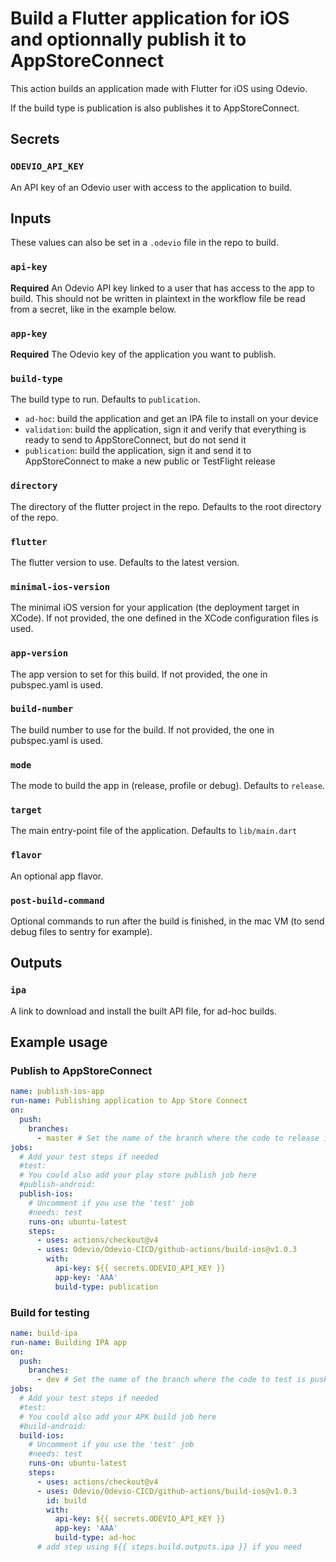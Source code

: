# Build a Flutter application for iOS and optionnally publish it to AppStoreConnect

This action builds an application made with Flutter for iOS using Odevio.

If the build type is publication is also publishes it to AppStoreConnect.

## Secrets
### `ODEVIO_API_KEY`
An API key of an Odevio user with access to the application to build.

## Inputs

These values can also be set in a `.odevio` file in the repo to build.

### `api-key`
**Required** An Odevio API key linked to a user that has access to the app to build. This should not be written in plaintext in the workflow file be read from a secret, like in the example below.

### `app-key`
**Required** The Odevio key of the application you want to publish.

### `build-type`
The build type to run. Defaults to `publication`.
- `ad-hoc`: build the application and get an IPA file to install on your device
- `validation`: build the application, sign it and verify that everything is ready to send to AppStoreConnect, but do not send it
- `publication`: build the application, sign it and send it to AppStoreConnect to make a new public or TestFlight release

### `directory`
The directory of the flutter project in the repo. Defaults to the root directory of the repo.

### `flutter`
The flutter version to use. Defaults to the latest version.

### `minimal-ios-version`
The minimal iOS version for your application (the deployment target in XCode). If not provided, the one defined in the XCode configuration files is used.

### `app-version`
The app version to set for this build. If not provided, the one in pubspec.yaml is used.

### `build-number`
The build number to use for the build. If not provided, the one in pubspec.yaml is used.

### `mode`
The mode to build the app in (release, profile or debug). Defaults to `release`.

### `target`
The main entry-point file of the application. Defaults to `lib/main.dart`

### `flavor`
An optional app flavor.

### `post-build-command`
Optional commands to run after the build is finished, in the mac VM (to send debug files to sentry for example).

## Outputs

### `ipa`
A link to download and install the built API file, for ad-hoc builds.

## Example usage

### Publish to AppStoreConnect
```yaml
name: publish-ios-app
run-name: Publishing application to App Store Connect
on:
  push:
    branches:
      - master # Set the name of the branch where the code to release is pushed
jobs:
  # Add your test steps if needed
  #test:
  # You could also add your play store publish job here
  #publish-android:
  publish-ios:
    # Uncomment if you use the 'test' job
    #needs: test
    runs-on: ubuntu-latest
    steps:
      - uses: actions/checkout@v4
      - uses: Odevio/Odevio-CICD/github-actions/build-ios@v1.0.3
        with:
          api-key: ${{ secrets.ODEVIO_API_KEY }}
          app-key: 'AAA'
          build-type: publication
```

### Build for testing
```yaml
name: build-ipa
run-name: Building IPA app
on:
  push:
    branches:
      - dev # Set the name of the branch where the code to test is pushed
jobs:
  # Add your test steps if needed
  #test:
  # You could also add your APK build job here
  #build-android:
  build-ios:
    # Uncomment if you use the 'test' job
    #needs: test
    runs-on: ubuntu-latest
    steps:
      - uses: actions/checkout@v4
      - uses: Odevio/Odevio-CICD/github-actions/build-ios@v1.0.3
        id: build
        with:
          api-key: ${{ secrets.ODEVIO_API_KEY }}
          app-key: 'AAA'
          build-type: ad-hoc
      # add step using ${{ steps.build.outputs.ipa }} if you need
```
